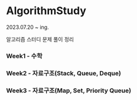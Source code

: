 # AlgorithmStudy
2023.07.20 ~ ing.

알고리즘 스터디 문제 풀이 정리

### Week1 - 수학

### Week2 - 자료구조(Stack, Queue, Deque)

### Week3 - 자료구조(Map, Set, Priority Queue)
